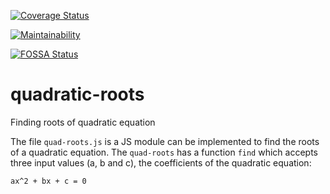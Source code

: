 [![Coverage Status](https://coveralls.io/repos/github/YousafAzabi/quadratic-roots/badge.svg)](https://coveralls.io/github/YousafAzabi/quadratic-roots)

[![Maintainability](https://api.codeclimate.com/v1/badges/09e333900f9a4459941e/test_coverage)](https://codeclimate.com/github/YousafAzabi/quadratic-roots/test_coverage)

[![FOSSA Status](https://app.fossa.io/api/projects/git%2Bgithub.com%2FYousafAzabi%2Fquadratic-roots.svg?type=shield)](https://app.fossa.io/projects/git%2Bgithub.com%2FYousafAzabi%2Fquadratic-roots?ref=badge_shield)

# quadratic-roots
Finding roots of quadratic equation

The file `quad-roots.js` is a JS module can be implemented to find the roots of a quadratic equation.
The `quad-roots` has a function `find` which accepts three input values (a, b and c), the coefficients of the quadratic equation:

```
ax^2 + bx + c = 0
```
